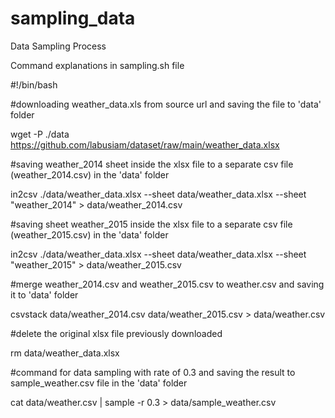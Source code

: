 # sampling_data
Data Sampling Process

Command explanations in sampling.sh file

#!/bin/bash

#downloading weather_data.xls from source url and saving the file to 'data' folder

wget -P ./data https://github.com/labusiam/dataset/raw/main/weather_data.xlsx

#saving weather_2014 sheet inside the xlsx file to a separate csv file (weather_2014.csv) in the 'data' folder

in2csv ./data/weather_data.xlsx --sheet data/weather_data.xlsx --sheet "weather_2014" > data/weather_2014.csv

#saving sheet weather_2015 inside the xlsx file to a separate csv file (weather_2015.csv) in the 'data' folder

in2csv ./data/weather_data.xlsx --sheet data/weather_data.xlsx --sheet "weather_2015" > data/weather_2015.csv

#merge weather_2014.csv and weather_2015.csv to weather.csv and saving it to 'data' folder

csvstack data/weather_2014.csv data/weather_2015.csv > data/weather.csv

#delete the original xlsx file previously downloaded

rm data/weather_data.xlsx

#command for data sampling with rate of 0.3 and saving the result to sample_weather.csv file in the 'data' folder

cat data/weather.csv | sample -r 0.3  > data/sample_weather.csv
